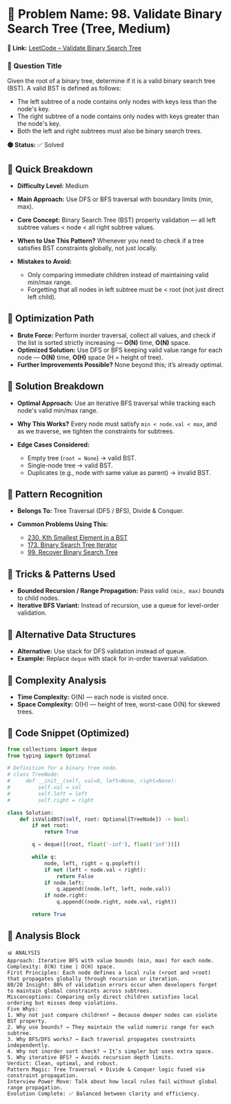 # 🔹 Problem Name: 98. Validate Binary Search Tree (Tree, Medium)

**🔗 Link:** [LeetCode – Validate Binary Search Tree](https://leetcode.com/problems/validate-binary-search-tree/)

### 🧩 Question Title

Given the root of a binary tree, determine if it is a valid binary search tree (BST). A valid BST is defined as follows:

* The left subtree of a node contains only nodes with keys less than the node's key.
* The right subtree of a node contains only nodes with keys greater than the node's key.
* Both the left and right subtrees must also be binary search trees.

**🟢 Status:** ✅ Solved

## 🔹 Quick Breakdown

* **Difficulty Level:** Medium
* **Main Approach:** Use DFS or BFS traversal with boundary limits (min, max).
* **Core Concept:** Binary Search Tree (BST) property validation — all left subtree values < node < all right subtree values.
* **When to Use This Pattern?** Whenever you need to check if a tree satisfies BST constraints globally, not just locally.
* **Mistakes to Avoid:**

    * Only comparing immediate children instead of maintaining valid min/max range.
    * Forgetting that all nodes in left subtree must be < root (not just direct left child).

## 🔹 Optimization Path

* **Brute Force:** Perform inorder traversal, collect all values, and check if the list is sorted strictly increasing — **O(N)** time, **O(N)** space.
* **Optimized Solution:** Use DFS or BFS keeping valid value range for each node — **O(N)** time, **O(H)** space (H = height of tree).
* **Further Improvements Possible?** None beyond this; it’s already optimal.

## 🔹 Solution Breakdown

* **Optimal Approach:** Use an iterative BFS traversal while tracking each node's valid min/max range.
* **Why This Works?** Every node must satisfy `min < node.val < max`, and as we traverse, we tighten the constraints for subtrees.
* **Edge Cases Considered:**

    * Empty tree (`root = None`) → valid BST.
    * Single-node tree → valid BST.
    * Duplicates (e.g., node with same value as parent) → invalid BST.

## 🔹 Pattern Recognition

* **Belongs To:** Tree Traversal (DFS / BFS), Divide & Conquer.
* **Common Problems Using This:**

    * [230. Kth Smallest Element in a BST](https://leetcode.com/problems/kth-smallest-element-in-a-bst/)
    * [173. Binary Search Tree Iterator](https://leetcode.com/problems/binary-search-tree-iterator/)
    * [99. Recover Binary Search Tree](https://leetcode.com/problems/recover-binary-search-tree/)

## 🔹 Tricks & Patterns Used

* **Bounded Recursion / Range Propagation:** Pass valid `(min, max)` bounds to child nodes.
* **Iterative BFS Variant:** Instead of recursion, use a queue for level-order validation.

## 🔹 Alternative Data Structures

* **Alternative:** Use stack for DFS validation instead of queue.
* **Example:** Replace `deque` with stack for in-order traversal validation.

## 🔹 Complexity Analysis

* **Time Complexity:** O(N) — each node is visited once.
* **Space Complexity:** O(H) — height of tree, worst-case O(N) for skewed trees.

## 🔹 Code Snippet (Optimized)

```python
from collections import deque
from typing import Optional

# Definition for a binary tree node.
# class TreeNode:
#     def __init__(self, val=0, left=None, right=None):
#         self.val = val
#         self.left = left
#         self.right = right

class Solution:
    def isValidBST(self, root: Optional[TreeNode]) -> bool:
        if not root:
            return True

        q = deque([(root, float('-inf'), float('inf'))])

        while q:
            node, left, right = q.popleft()
            if not (left < node.val < right):
                return False
            if node.left:
                q.append((node.left, left, node.val))
            if node.right:
                q.append((node.right, node.val, right))

        return True
```

## 🔹 Analysis Block

```
📊 ANALYSIS
Approach: Iterative BFS with value bounds (min, max) for each node.
Complexity: O(N) time | O(H) space.
First Principles: Each node defines a local rule (<root and >root) that propagates globally through recursion or iteration.
80/20 Insight: 80% of validation errors occur when developers forget to maintain global constraints across subtrees.
Misconceptions: Comparing only direct children satisfies local ordering but misses deep violations.
Five Whys:
1. Why not just compare children? → Because deeper nodes can violate BST property.
2. Why use bounds? → They maintain the valid numeric range for each subtree.
3. Why BFS/DFS works? → Each traversal propagates constraints independently.
4. Why not inorder sort check? → It’s simpler but uses extra space.
5. Why iterative BFS? → Avoids recursion depth limits.
Verdict: Clean, optimal, and robust.
Pattern Magic: Tree Traversal + Divide & Conquer logic fused via constraint propagation.
Interview Power Move: Talk about how local rules fail without global range propagation.
Evolution Complete: ✅ Balanced between clarity and efficiency.
```
